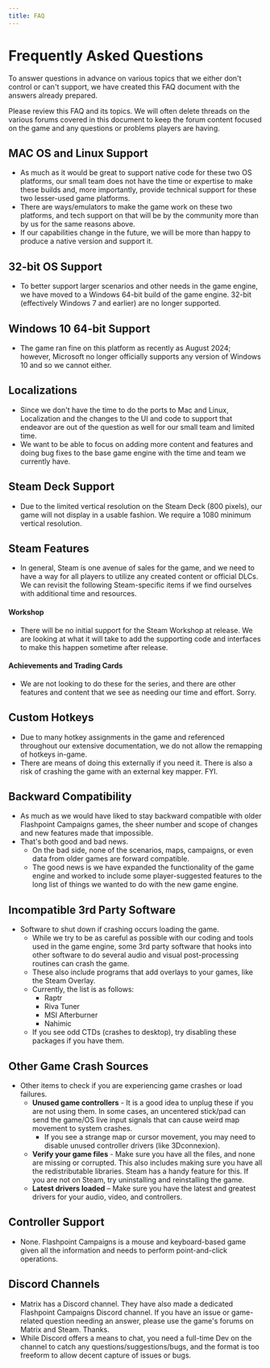 ```yaml
---
title: FAQ
---
```

# Frequently Asked Questions

To answer questions in advance on various topics that we either don't control or can't support, we have created this FAQ document with the answers already prepared\.

Please review this FAQ and its topics\. We will often delete threads on the various forums covered in this document to keep the forum content focused on the game and any questions or problems players are having\.

## MAC OS and Linux Support

- As much as it would be great to support native code for these two OS platforms, our small team does not have the time or expertise to make these builds and, more importantly, provide technical support for these two lesser\-used game platforms\.
- There are ways/emulators to make the game work on these two platforms, and tech support on that will be by the community more than by us for the same reasons above\.
- If our capabilities change in the future, we will be more than happy to produce a native version and support it\.

## 32\-bit OS Support

- To better support larger scenarios and other needs in the game engine, we have moved to a Windows 64\-bit build of the game engine\.  32\-bit \(effectively Windows 7 and earlier\) are no longer supported\.

## Windows 10 64\-bit Support

- The game ran fine on this platform as recently as August 2024; however, Microsoft no longer officially supports any version of Windows 10 and so we cannot either\.

## Localizations

- Since we don't have the time to do the ports to Mac and Linux, Localization and the changes to the UI and code to support that endeavor are out of the question as well for our small team and limited time\.
- We want to be able to focus on adding more content and features and doing bug fixes to the base game engine with the time and team we currently have\.

## Steam Deck Support

- Due to the limited vertical resolution on the Steam Deck \(800 pixels\), our game will not display in a usable fashion\. We require a 1080 minimum vertical resolution\. 

## Steam Features

- In general, Steam is one avenue of sales for the game, and we need to have a way for all players to utilize any created content or official DLCs\. We can revisit the following Steam\-specific items if we find ourselves with additional time and resources\. 

#### Workshop

- There will be no initial support for the Steam Workshop at release\. We are looking at what it will take to add the supporting code and interfaces to make this happen sometime after release\. 

#### Achievements and Trading Cards

- We are not looking to do these for the series, and there are other features and content that we see as needing our time and effort\. Sorry\.

## Custom Hotkeys

- Due to many hotkey assignments in the game and referenced throughout our extensive documentation, we do not allow the remapping of hotkeys in\-game\. 
- There are means of doing this externally if you need it\. There is also a risk of crashing the game with an external key mapper\. FYI\.

## Backward Compatibility

- As much as we would have liked to stay backward compatible with older Flashpoint Campaigns games, the sheer number and scope of changes and new features made that impossible\.
- That's both good and bad news\. 
	- On the bad side, none of the scenarios, maps, campaigns, or even data from older games are forward compatible\. 
	- The good news is we have expanded the functionality of the game engine and worked to include some player\-suggested features to the long list of things we wanted to do with the new game engine\.

## Incompatible 3rd Party Software

- Software to shut down if crashing occurs loading the game\.
	- While we try to be as careful as possible with our coding and tools used in the game engine, some 3rd party software that hooks into other software to do several audio and visual post\-processing routines can crash the game\.
	- These also include programs that add overlays to your games, like the Steam Overlay\.
	- Currently, the list is as follows:
		- Raptr
		- Riva Tuner
		- MSI Afterburner
		- Nahimic
	- If you see odd CTDs \(crashes to desktop\), try disabling these packages if you have them\.

## Other Game Crash Sources

- Other items to check if you are experiencing game crashes or load failures\.
	- __Unused game controllers__ \- It is a good idea to unplug these if you are not using them\. In some cases, an uncentered stick/pad can send the game/OS live input signals that can cause weird map movement to system crashes\.
		- If you see a strange map or cursor movement, you may need to disable unused controller drivers \(like 3Dconnexion\)\.
	- __Verify your game files__ \- Make sure you have all the files, and none are missing or corrupted\. This also includes making sure you have all the redistributable libraries\. Steam has a handy feature for this\. If you are not on Steam, try uninstalling and reinstalling the game\.
	- __Latest drivers loaded__ – Make sure you have the latest and greatest drivers for your audio, video, and controllers\.

## Controller Support

- None\. Flashpoint Campaigns is a mouse and keyboard\-based game given all the information and needs to perform point\-and\-click operations\.

## Discord Channels

- Matrix has a Discord channel\. They have also made a dedicated Flashpoint Campaigns Discord channel\.  If you have an issue or game\-related question needing an answer, please use the game's forums on Matrix and Steam\. Thanks\. 
- While Discord offers a means to chat, you need a full\-time Dev on the channel to catch any questions/suggestions/bugs, and the format is too freeform to allow decent capture of issues or bugs\.
